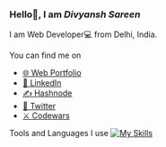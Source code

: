 
### Hello👋, I am *Divyansh Sareen* 

I am Web Developer💻 from Delhi, India.

You can find me on
- [🌐 Web Portfolio](https://www.divyanshsareen.com/)
- [💼 LinkedIn](https://www.linkedin.com/in/divyansh-sareen-55302b195/)
- [✍️ Hashnode](https://divyanshsareen.hashnode.dev/)
- [🐤 Twitter](https://twitter.com/divyanshsareen)
- [⚔️ Codewars](https://www.codewars.com/users/DivyanshSareen)

Tools and Languages I use 
[![My Skills](https://skills.thijs.gg/icons?i=js,html,css,react,webpack,figma,python,git)](https://skills.thijs.gg)


<!--[![GitHub stats](https://github-readme-stats.vercel.app/api?username=DivyanshSareen&show_icons=true&theme=transparent)](https://github.com/anuraghazra/github-readme-stats)

**DivyanshSareen/DivyanshSareen** is a ✨ _special_ ✨ repository because its `README.md` (this file) appears on your GitHub profile.

Here are some ideas to get you started:

- 🔭 I’m currently working on ...
- 🌱 I’m currently learning ...
- 👯 I’m looking to collaborate on ...
- 🤔 I’m looking for help with ...
- 💬 Ask me about ...
- 📫 How to reach me: ...
- 😄 Pronouns: ...
- ⚡ Fun fact: ...
-->
